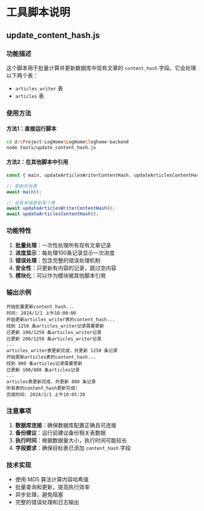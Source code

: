 # 工具脚本说明

## update_content_hash.js

### 功能描述
这个脚本用于批量计算并更新数据库中现有文章的 `content_hash` 字段。它会处理以下两个表：
- `articles_writer` 表
- `articles` 表

### 使用方法

#### 方法1：直接运行脚本
```bash
cd d:\Project-LogHome\LogHome\loghome-backend
node tools/update_content_hash.js
```

#### 方法2：在其他脚本中引用
```javascript
const { main, updateArticlesWriterContentHash, updateArticlesContentHash } = require('./tools/update_content_hash.js');

// 更新所有表
await main();

// 或者单独更新某个表
await updateArticlesWriterContentHash();
await updateArticlesContentHash();
```

### 功能特性

1. **批量处理**：一次性处理所有现有文章记录
2. **进度显示**：每处理100条记录显示一次进度
3. **错误处理**：包含完整的错误处理机制
4. **安全性**：只更新有内容的记录，跳过空内容
5. **模块化**：可以作为模块被其他脚本引用

### 输出示例
```
开始批量更新content_hash...
时间: 2024/1/1 上午10:00:00
开始更新articles_writer表的content_hash...
找到 1250 条articles_writer记录需要更新
已更新 100/1250 条articles_writer记录
已更新 200/1250 条articles_writer记录
...
articles_writer表更新完成，共更新 1250 条记录
开始更新articles表的content_hash...
找到 800 条articles记录需要更新
已更新 100/800 条articles记录
...
articles表更新完成，共更新 800 条记录
所有表的content_hash更新完成!
完成时间: 2024/1/1 上午10:05:30
```

### 注意事项

1. **数据库连接**：确保数据库配置正确且可连接
2. **备份建议**：运行前建议备份相关表数据
3. **执行时间**：根据数据量大小，执行时间可能较长
4. **字段要求**：确保目标表已添加 `content_hash` 字段

### 技术实现

- 使用 MD5 算法计算内容哈希值
- 批量查询和更新，提高执行效率
- 异步处理，避免阻塞
- 完整的错误处理和日志输出